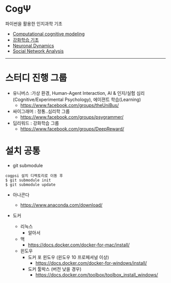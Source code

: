 # CogΨ

파이썬을 활용한 인지과학 기초

* [Computational cognitive modeling](/CogModel/) 
* [강화학습 기초](/RL/) 
* [Neuronal Dynamics](/ND/)
* [Social Network Analysis](/SN/)
  
----------------

# 스터디 진행 그룹
* 유니버스 :가상 환경, Human-Agent Interaction, AI & 인지/실험 심리 (Cognitive/Experimental Psychology), 에이젼트 학습(Learning)
  - https://www.facebook.com/groups/theUniBus/
* 싸이그래머 : 정통..심리학 그룹
  - https://www.facebook.com/groups/psygrammer/
* 딥리워드 : 강화학습 그룹
  - https://www.facebook.com/groups/DeepReward/
  
# 설치 공통
* git submodule
```shell
cogpsi 설치 디렉토리로 이동 후
$ git submodule init
$ git submodule update
```

* 아나콘다 
  * https://www.anaconda.com/download/
  
* 도커
  * 리눅스
    - 알아서
  * 맥
    - https://docs.docker.com/docker-for-mac/install/
  * 윈도우
    - 도커 포 윈도우 (윈도우 10 프로페셔널 이상)
      - https://docs.docker.com/docker-for-windows/install/
    - 도커 툴박스 (버전 낮을 경우)
      - https://docs.docker.com/toolbox/toolbox_install_windows/



